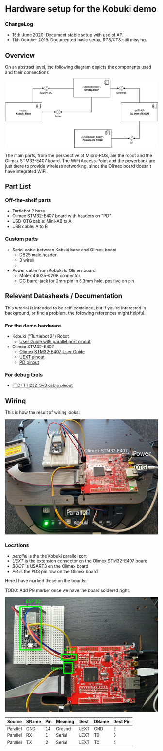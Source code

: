 # Hardware setup for the Kobuki demo

### ChangeLog

 * 16th June 2020: Document stable setup with use of AP.
 * 11th October 2019: Documented basic setup, RTS/CTS still missing.

## Overview

On an abstract level, the following diagram depicts the components used and their connections

![](layout.png)

The main parts, from the perspective of Micro-ROS, are the robot and the Olimex STM32-E407 board. The WiFi Access-Point and the powerbank are just there to provide wireless networking, since the Olimex board doesn't have integrated WiFi.

## Part List

### Off-the-shelf parts
 
 * Turtlebot 2 base
 * Olimex STM32-E407 board with headers on "PD"
 * USB-OTG cable: Mini-AB to A
 * USB cable: A to B

### Custom parts

 * Serial cable between Kobuki base and Olimex board
    * DB25 male header
    * 3 wires
    * 
 * Power cable from Kobuki to Olimex board
    * Molex 43025-0208 connector
    * DC barrel jack for 2mm pin in 6.3mm hole, positive on pin
    

## Relevant Datasheets / Documentation

This tutorial is intended to be self-contained, but if you're interested in background, or find a problem, the following references might helpful.

### For the demo hardware

 * Kobuki ("Turtlebot 2") Robot
    * [User Guide with parallel port pinout](https://docs.google.com/document/d/15k7UBnYY_GPmKzQCjzRGCW-4dIP7zl_R_7tWPLM0zKI/edit#bookmark=id.jso1h9boryth)
 * Olimex STM32-E407
    * [Olimex STM32-E407 User Guide](https://www.olimex.com/Products/ARM/ST/STM32-E407/resources/STM32-E407.pdf)
    * [UEXT pinout](https://www.olimex.com/Products/ARM/ST/STM32-E407/resources/STM32-E407.pdf#15)
    * [PD pinout](https://www.olimex.com/Products/ARM/ST/STM32-E407/resources/STM32-E407.pdf#18)

### For debug tools

 * [FTDI TTl232-3v3 cable pinout](https://www.ftdichip.com/Support/Documents/DataSheets/Cables/DS_TTL-232R_CABLES.pdf#page=11)
 

## Wiring

This is how the result of wiring looks:

![](hardware_overview.jpg)

### Locations
 * *parallel* is the the Kobuki parallel port
 * *UEXT* is the extension connector on the Olimex STM32-E407 board
 * *BOOT* is USART3 on the Olimex board
 * *PG* is the PG3 pin row on the Olimex board
 
Here I have marked these on the boards:

TODO: Add PG marker once we have the board soldered right.

![](connections_mcus.jpg)


|  Source  | SName  | Pin | Meaning | Dest | DName | Dest Pin |
|----------|--------|-----|---------|------|-------|----------|
| Parallel | GND    | 14  | Ground  | UEXT | GND   | 2        |
| Parallel | RX     | 1   | Serial  | UEXT | TX    | 3        |
| Parallel | TX     | 2   | Serial  | UEXT | TX    | 4        |
